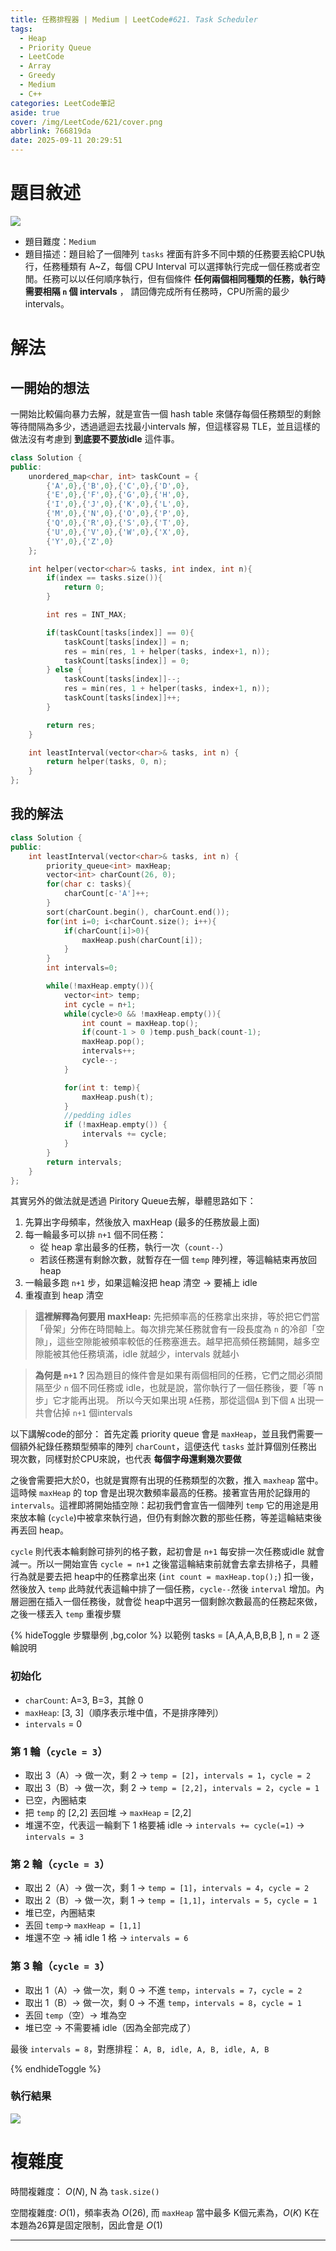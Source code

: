```yaml
---
title: 任務排程器 | Medium | LeetCode#621. Task Scheduler
tags:
  - Heap
  - Priority Queue
  - LeetCode
  - Array
  - Greedy
  - Medium
  - C++
categories: LeetCode筆記
aside: true
cover: /img/LeetCode/621/cover.png
abbrlink: 766819da
date: 2025-09-11 20:29:51
---
```


# 題目敘述

![](/img/LeetCode/621/question.png)

- 題目難度：`Medium`
- 題目描述：題目給了一個陣列 `tasks` 裡面有許多不同中類的任務要丟給CPU執行，任務種類有 A~Z，每個 CPU Interval 可以選擇執行完成一個任務或者空閒。任務可以以任何順序執行，但有個條件 **任何兩個相同種類的任務，執行時需要相隔 `n` 個 intervals** ， 請回傳完成所有任務時，CPU所需的最少 intervals。


# 解法

## 一開始的想法

一開始比較偏向暴力去解，就是宣告一個 hash table 來儲存每個任務類型的剩餘等待間隔為多少，透過遞迴去找最小intervals 解，但這樣容易 TLE，並且這樣的做法沒有考慮到 **到底要不要放idle** 這件事。

```c++
class Solution {
public:
    unordered_map<char, int> taskCount = {
        {'A',0},{'B',0},{'C',0},{'D',0},
        {'E',0},{'F',0},{'G',0},{'H',0},
        {'I',0},{'J',0},{'K',0},{'L',0},
        {'M',0},{'N',0},{'O',0},{'P',0},
        {'Q',0},{'R',0},{'S',0},{'T',0},
        {'U',0},{'V',0},{'W',0},{'X',0},
        {'Y',0},{'Z',0}
    };

    int helper(vector<char>& tasks, int index, int n){
        if(index == tasks.size()){
            return 0; 
        }

        int res = INT_MAX;

        if(taskCount[tasks[index]] == 0){
            taskCount[tasks[index]] = n; 
            res = min(res, 1 + helper(tasks, index+1, n));
            taskCount[tasks[index]] = 0; 
        } else {
            taskCount[tasks[index]]--;
            res = min(res, 1 + helper(tasks, index+1, n));
            taskCount[tasks[index]]++; 
        }

        return res;
    }

    int leastInterval(vector<char>& tasks, int n) {
        return helper(tasks, 0, n);
    }
};

```

## 我的解法


```c++
class Solution {
public:
    int leastInterval(vector<char>& tasks, int n) {
        priority_queue<int> maxHeap;
        vector<int> charCount(26, 0);
        for(char c: tasks){
            charCount[c-'A']++;
        }
        sort(charCount.begin(), charCount.end());
        for(int i=0; i<charCount.size(); i++){
            if(charCount[i]>0){
                maxHeap.push(charCount[i]);
            }
        }
        int intervals=0;

        while(!maxHeap.empty()){
            vector<int> temp;
            int cycle = n+1;
            while(cycle>0 && !maxHeap.empty()){
                int count = maxHeap.top();
                if(count-1 > 0 )temp.push_back(count-1);
                maxHeap.pop();
                intervals++;
                cycle--;
            }

            for(int t: temp){
                maxHeap.push(t);
            }
            //pedding idles
            if (!maxHeap.empty()) {
                intervals += cycle;
            }
        }
        return intervals;
    }
};
```


其實另外的做法就是透過 Piritory Queue去解，舉體思路如下：
1. 先算出字母頻率，然後放入 maxHeap (最多的任務放最上面)
2. 每一輪最多可以排 `n+1` 個不同任務：
    - 從 heap 拿出最多的任務，執行一次（`count--`）
    - 若該任務還有剩餘次數，就暫存在一個 `temp` 陣列裡，等這輪結束再放回 heap
3. 一輪最多跑 `n+1` 步，如果這輪沒把 heap 清空 → 要補上 idle
4. 重複直到 heap 清空

> **這裡解釋為何要用 maxHeap:**
> 先把頻率高的任務拿出來排，等於把它們當「骨架」分佈在時間軸上。每次排完某任務就會有一段長度為 `n` 的冷卻「空隙」，這些空隙能被頻率較低的任務塞進去。越早把高頻任務鋪開，越多空隙能被其他任務填滿，idle 就越少，intervals 就越小

> **為何是 `n+1` ?**
> 因為題目的條件會是如果有兩個相同的任務，它們之間必須間隔至少 `n` 個不同任務或 idle，也就是說，當你執行了一個任務後，要「等 n 步」它才能再出現。 所以今天如果出現 `A`任務，那從這個`A` 到下個 `A` 出現一共會佔掉 `n+1` 個intervals


以下講解code的部分：
首先定義 priority queue 會是 `maxHeap`，並且我們需要一個額外紀錄任務類型頻率的陣列 `charCount`，這便迭代 `tasks` 並計算個別任務出現次數，同樣對於CPU來說，也代表 **每個字母還剩幾次要做**

之後會需要把大於0，也就是實際有出現的任務類型的次數，推入 `maxheap` 當中。這時候 `maxHeap` 的 top 會是出現次數頻率最高的任務。接著宣告用於記錄用的 `intervals`。這裡即將開始插空隙：起初我們會宣告一個陣列 `temp` 它的用途是用來放本輪 (`cycle`)中被拿來執行過，但仍有剩餘次數的那些任務，等差這輪結束後再丟回 heap。

`cycle` 則代表本輪剩餘可排列的格子數，起初會是 `n+1` 每安排一次任務或idle 就會減一。所以一開始宣告 `cycle = n+1` 之後當這輪結束前就會去拿去排格子，具體行為就是要去把 heap中的任務拿出來 (`int count = maxHeap.top();`) 扣一後，然後放入 `temp` 此時就代表這輪中排了一個任務，`cycle--`然後 `interval` 增加。內層迴圈在插入一個任務後，就會從 heap中選另一個剩餘次數最高的任務起來做，之後一樣丟入 `temp` 重複步驟

{% hideToggle 步驟舉例  ,bg,color %}
以範例 tasks = [A,A,A,B,B,B ], n = 2 逐輪說明
### 初始化
- `charCount`: A=3, B=3，其餘 0
- `maxHeap`: [3, 3]（順序表示堆中值，不是排序陣列）
- `intervals` = 0

### 第 1 輪（`cycle = 3`）
- 取出 3（A）→ 做一次，剩 2 → `temp = [2]`，`intervals = 1`，`cycle = 2`
- 取出 3（B）→ 做一次，剩 2 → `temp = [2,2]`，`intervals = 2`，`cycle = 1`
- 已空，內圈結束
- 把 `temp` 的 [2,2] 丟回堆 → `maxHeap` = [2,2]
- 堆還不空，代表這一輪剩下 1 格要補 idle → `intervals += cycle(=1)` → `intervals = 3`

### 第 2 輪（`cycle = 3`）
- 取出 2（A）→ 做一次，剩 1 → `temp = [1]`，`intervals = 4`，`cycle = 2`
- 取出 2（B）→ 做一次，剩 1 → `temp = [1,1]`，`intervals = 5`，`cycle = 1`
- 堆已空，內圈結束
- 丟回 `temp`→ `maxHeap = [1,1]`
- 堆還不空 → 補 idle 1 格 → `intervals = 6`

### 第 3 輪（`cycle = 3`）
- 取出 1（A）→ 做一次，剩 0 → 不進 `temp`，`intervals = 7`，`cycle = 2`
- 取出 1（B）→ 做一次，剩 0 → 不進 `temp`，`intervals = 8`，`cycle = 1`
- 丟回 `temp`（空）→ 堆為空
- 堆已空 → 不需要補 idle（因為全部完成了）

最後 `intervals = 8`，對應排程： `A, B, idle, A, B, idle, A, B`

{% endhideToggle %}


### 執行結果

![](/img/LeetCode/621/result.png)


# 複雜度

時間複雜度： $O(N)$, N 為 `task.size()`

空間複雜度: $O(1)$，頻率表為 $O(26)$, 而 `maxHeap` 當中最多 K個元素為，$O(K)$ K在本題為26算是固定限制，因此會是 $O(1)$

---